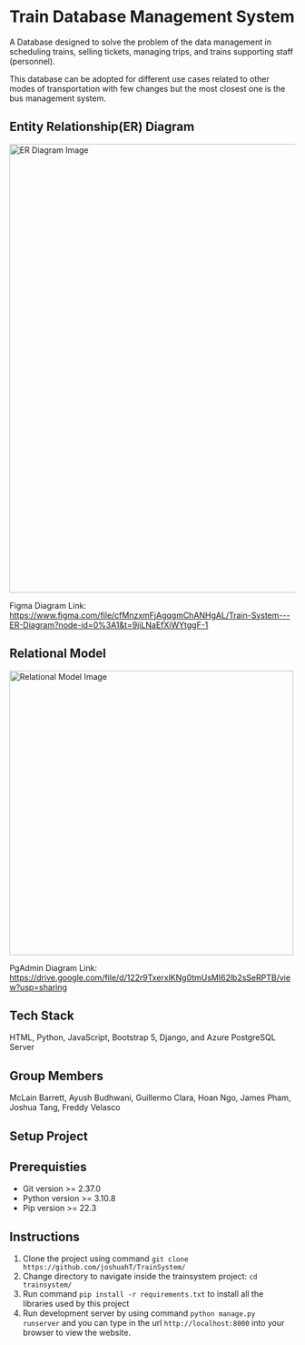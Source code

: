# Train Database Management System

A Database designed to solve the problem of the data management in scheduling trains, selling tickets, managing trips, and trains supporting staff (personnel).

This database can be adopted for different use cases related to other modes of transportation with few changes but the most closest one is the bus management system. 

## Entity Relationship(ER) Diagram

<img width="789" alt="ER Diagram Image" src="https://i.imgur.com/ssOdlrm.png">

Figma Diagram Link: https://www.figma.com/file/cfMnzxmFjAgqgmChANHgAL/Train-System---ER-Diagram?node-id=0%3A1&t=9jiLNaEfXiWYtggF-1

## Relational Model

<img width="500" alt="Relational Model Image" src="https://i.imgur.com/Htb1y7m.png">

PgAdmin Diagram Link: https://drive.google.com/file/d/122r9TxerxlKNg0tmUsMI62lb2sSeRPTB/view?usp=sharing

## Tech Stack

HTML, Python, JavaScript, Bootstrap 5, Django, and Azure PostgreSQL Server

## Group Members

McLain Barrett, Ayush Budhwani, Guillermo Clara, Hoan Ngo, James Pham, Joshua Tang, Freddy Velasco 

## Setup Project

## Prerequisties

- Git version >= 2.37.0
- Python version >= 3.10.8
- Pip version >= 22.3

## Instructions

1. Clone the project using command `git clone https://github.com/joshuahT/TrainSystem/ `
2. Change directory to navigate inside the trainsystem project: `cd trainsystem/`
3. Run command `pip install -r requirements.txt` to install all the libraries used by this project
4. Run development server by using command `python manage.py runserver` and you can type in the url `http://localhost:8000` into your browser to view the website.
